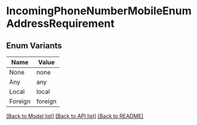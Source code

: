 # IncomingPhoneNumberMobileEnumAddressRequirement

## Enum Variants

| Name | Value |
|---- | -----|
| None | none |
| Any | any |
| Local | local |
| Foreign | foreign |


[[Back to Model list]](../README.md#documentation-for-models) [[Back to API list]](../README.md#documentation-for-api-endpoints) [[Back to README]](../README.md)


